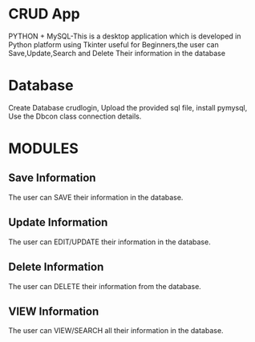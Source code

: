 # CRUD App 
PYTHON + MySQL-This is a desktop application which is developed in Python platform using 
Tkinter useful for Beginners,the user can Save,Update,Search and Delete Their information 
in the database
# Database
Create Database crudlogin, Upload the provided sql file, install pymysql, Use the Dbcon class connection details.
# MODULES
## Save Information 
The user can SAVE their information in the database.
## Update Information
The user can EDIT/UPDATE their information in the database.
## Delete Information
The user can DELETE their information from the database.
## VIEW Information
The user can VIEW/SEARCH all their information in the database.
